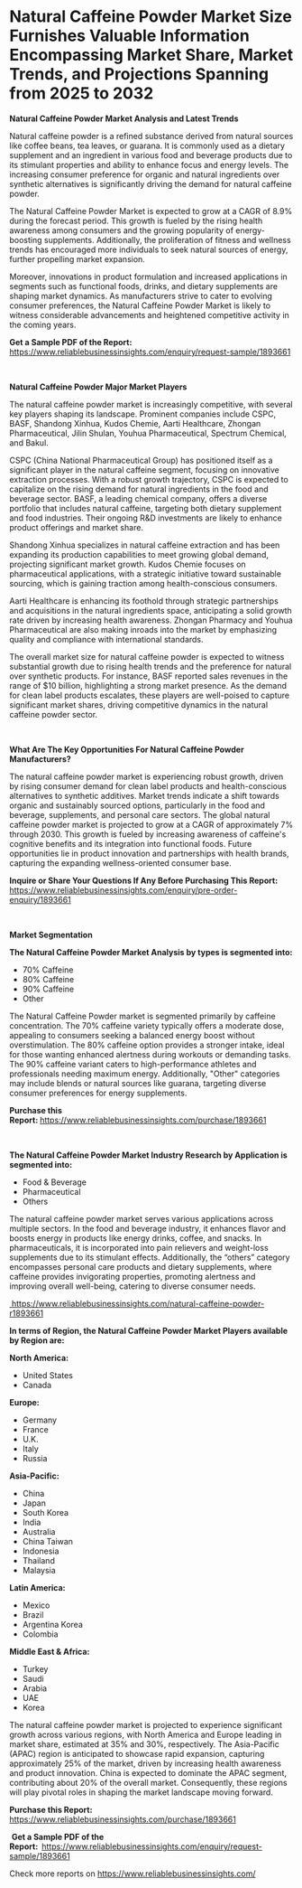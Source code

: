 <p><h1>Natural Caffeine Powder Market Size Furnishes Valuable Information Encompassing Market Share, Market Trends, and Projections Spanning from 2025 to 2032</h1></p><p><strong>Natural Caffeine Powder Market Analysis and Latest Trends</strong></p>
<p><p>Natural caffeine powder is a refined substance derived from natural sources like coffee beans, tea leaves, or guarana. It is commonly used as a dietary supplement and an ingredient in various food and beverage products due to its stimulant properties and ability to enhance focus and energy levels. The increasing consumer preference for organic and natural ingredients over synthetic alternatives is significantly driving the demand for natural caffeine powder.</p><p>The Natural Caffeine Powder Market is expected to grow at a CAGR of 8.9% during the forecast period. This growth is fueled by the rising health awareness among consumers and the growing popularity of energy-boosting supplements. Additionally, the proliferation of fitness and wellness trends has encouraged more individuals to seek natural sources of energy, further propelling market expansion. </p><p>Moreover, innovations in product formulation and increased applications in segments such as functional foods, drinks, and dietary supplements are shaping market dynamics. As manufacturers strive to cater to evolving consumer preferences, the Natural Caffeine Powder Market is likely to witness considerable advancements and heightened competitive activity in the coming years. </p></p>
<p><strong>Get a Sample PDF of the Report:&nbsp;</strong> <a href="https://www.reliablebusinessinsights.com/enquiry/request-sample/1893661?utm_campaign=3148&utm_medium=2&utm_source=Github&utm_content=ia&utm_term=07042025&utm_id=natural-caffeine-powder">https://www.reliablebusinessinsights.com/enquiry/request-sample/1893661</a></p>
<p>&nbsp;</p>
<p><strong>Natural Caffeine Powder Major Market Players</strong></p>
<p><p>The natural caffeine powder market is increasingly competitive, with several key players shaping its landscape. Prominent companies include CSPC, BASF, Shandong Xinhua, Kudos Chemie, Aarti Healthcare, Zhongan Pharmaceutical, Jilin Shulan, Youhua Pharmaceutical, Spectrum Chemical, and Bakul. </p><p>CSPC (China National Pharmaceutical Group) has positioned itself as a significant player in the natural caffeine segment, focusing on innovative extraction processes. With a robust growth trajectory, CSPC is expected to capitalize on the rising demand for natural ingredients in the food and beverage sector. BASF, a leading chemical company, offers a diverse portfolio that includes natural caffeine, targeting both dietary supplement and food industries. Their ongoing R&D investments are likely to enhance product offerings and market share.</p><p>Shandong Xinhua specializes in natural caffeine extraction and has been expanding its production capabilities to meet growing global demand, projecting significant market growth. Kudos Chemie focuses on pharmaceutical applications, with a strategic initiative toward sustainable sourcing, which is gaining traction among health-conscious consumers.</p><p>Aarti Healthcare is enhancing its foothold through strategic partnerships and acquisitions in the natural ingredients space, anticipating a solid growth rate driven by increasing health awareness. Zhongan Pharmacy and Youhua Pharmaceutical are also making inroads into the market by emphasizing quality and compliance with international standards.</p><p>The overall market size for natural caffeine powder is expected to witness substantial growth due to rising health trends and the preference for natural over synthetic products. For instance, BASF reported sales revenues in the range of $10 billion, highlighting a strong market presence. As the demand for clean label products escalates, these players are well-poised to capture significant market shares, driving competitive dynamics in the natural caffeine powder sector.</p></p>
<p>&nbsp;</p>
<p><strong>What Are The Key Opportunities For Natural Caffeine Powder Manufacturers?</strong></p>
<p><p>The natural caffeine powder market is experiencing robust growth, driven by rising consumer demand for clean label products and health-conscious alternatives to synthetic additives. Market trends indicate a shift towards organic and sustainably sourced options, particularly in the food and beverage, supplements, and personal care sectors. The global natural caffeine powder market is projected to grow at a CAGR of approximately 7% through 2030. This growth is fueled by increasing awareness of caffeine's cognitive benefits and its integration into functional foods. Future opportunities lie in product innovation and partnerships with health brands, capturing the expanding wellness-oriented consumer base.</p></p>
<p><strong>Inquire or Share Your Questions If Any Before Purchasing This Report:</strong> <a href="https://www.reliablebusinessinsights.com/enquiry/pre-order-enquiry/1893661?utm_campaign=3148&utm_medium=2&utm_source=Github&utm_content=ia&utm_term=07042025&utm_id=natural-caffeine-powder">https://www.reliablebusinessinsights.com/enquiry/pre-order-enquiry/1893661</a></p>
<p>&nbsp;</p>
<p><strong>Market Segmentation</strong></p>
<p><strong>The Natural Caffeine Powder Market Analysis by types is segmented into:</strong></p>
<p><ul><li>70% Caffeine</li><li>80% Caffeine</li><li>90% Caffeine</li><li>Other</li></ul></p>
<p><p>The Natural Caffeine Powder market is segmented primarily by caffeine concentration. The 70% caffeine variety typically offers a moderate dose, appealing to consumers seeking a balanced energy boost without overstimulation. The 80% caffeine option provides a stronger intake, ideal for those wanting enhanced alertness during workouts or demanding tasks. The 90% caffeine variant caters to high-performance athletes and professionals needing maximum energy. Additionally, "Other" categories may include blends or natural sources like guarana, targeting diverse consumer preferences for energy supplements.</p></p>
<p><strong>Purchase this Report:&nbsp;</strong><a href="https://www.reliablebusinessinsights.com/purchase/1893661?utm_campaign=3148&utm_medium=2&utm_source=Github&utm_content=ia&utm_term=07042025&utm_id=natural-caffeine-powder">https://www.reliablebusinessinsights.com/purchase/1893661</a></p>
<p>&nbsp;</p>
<p><strong>The Natural Caffeine Powder Market Industry Research by Application is segmented into:</strong></p>
<p><ul><li>Food & Beverage</li><li>Pharmaceutical</li><li>Others</li></ul></p>
<p><p>The natural caffeine powder market serves various applications across multiple sectors. In the food and beverage industry, it enhances flavor and boosts energy in products like energy drinks, coffee, and snacks. In pharmaceuticals, it is incorporated into pain relievers and weight-loss supplements due to its stimulant effects. Additionally, the “others” category encompasses personal care products and dietary supplements, where caffeine provides invigorating properties, promoting alertness and improving overall well-being, catering to diverse consumer needs.</p></p>
<p><a href="https://www.reliablebusinessinsights.com/natural-caffeine-powder-r1893661?utm_campaign=3148&utm_medium=2&utm_source=Github&utm_content=ia&utm_term=07042025&utm_id=natural-caffeine-powder">&nbsp;https://www.reliablebusinessinsights.com/natural-caffeine-powder-r1893661</a></p>
<p><strong>In terms of Region, the Natural Caffeine Powder Market Players available by Region are:</strong></p>
<p>
    <p> <strong> North America: </strong>
        <ul>
            <li>United States</li>
            <li>Canada</li>
        </ul>
        </p> 
    <p> <strong> Europe: </strong>
        <ul>
            <li>Germany</li>
            <li>France</li>
            <li>U.K.</li>
            <li>Italy</li>
            <li>Russia</li>
        </ul>
        </p> 
    <p> <strong> Asia-Pacific: </strong>
        <ul>
            <li>China</li>
            <li>Japan</li>
            <li>South Korea</li>
            <li>India</li>
            <li>Australia</li>
            <li>China Taiwan</li>
            <li>Indonesia</li>
            <li>Thailand</li>
            <li>Malaysia</li>
        </ul>
        </p> 
    <p> <strong> Latin America: </strong>
        <ul>
            <li>Mexico</li>
            <li>Brazil</li>
            <li>Argentina Korea</li>
            <li>Colombia</li>
        </ul>
        </p> 
    <p> <strong> Middle East & Africa: </strong>
        <ul>
            <li>Turkey</li>
            <li>Saudi</li>
            <li>Arabia</li>
            <li>UAE</li>
            <li>Korea</li>
        </ul>
    </p>
    </p>
<p><p>The natural caffeine powder market is projected to experience significant growth across various regions, with North America and Europe leading in market share, estimated at 35% and 30%, respectively. The Asia-Pacific (APAC) region is anticipated to showcase rapid expansion, capturing approximately 25% of the market, driven by increasing health awareness and product innovation. China is expected to dominate the APAC segment, contributing about 20% of the overall market. Consequently, these regions will play pivotal roles in shaping the market landscape moving forward.</p></p>
<p><strong>Purchase this Report: </strong><a href="https://www.reliablebusinessinsights.com/purchase/1893661?utm_campaign=3148&utm_medium=2&utm_source=Github&utm_content=ia&utm_term=07042025&utm_id=natural-caffeine-powder">https://www.reliablebusinessinsights.com/purchase/1893661</a></p>
<p>&nbsp;<strong>Get a Sample PDF of the Report:&nbsp;&nbsp;</strong><a href="https://www.reliablebusinessinsights.com/enquiry/request-sample/1893661?utm_campaign=3148&utm_medium=2&utm_source=Github&utm_content=ia&utm_term=07042025&utm_id=natural-caffeine-powder">https://www.reliablebusinessinsights.com/enquiry/request-sample/1893661</a></p>
<p><strong></strong></p>
<p>Check more reports on <a href="https://www.reliablebusinessinsights.com/?utm_campaign=3148&utm_medium=2&utm_source=Github&utm_content=ia&utm_term=07042025&utm_id=natural-caffeine-powder">https://www.reliablebusinessinsights.com/</a></p>